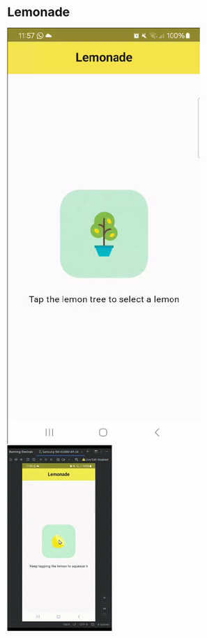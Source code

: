 # Lemonade
![Vista previa](Captura%20de%20pantalla%202024-09-26%20235715.png)
![Vista en ejecución](Video_Lemonade.gif)